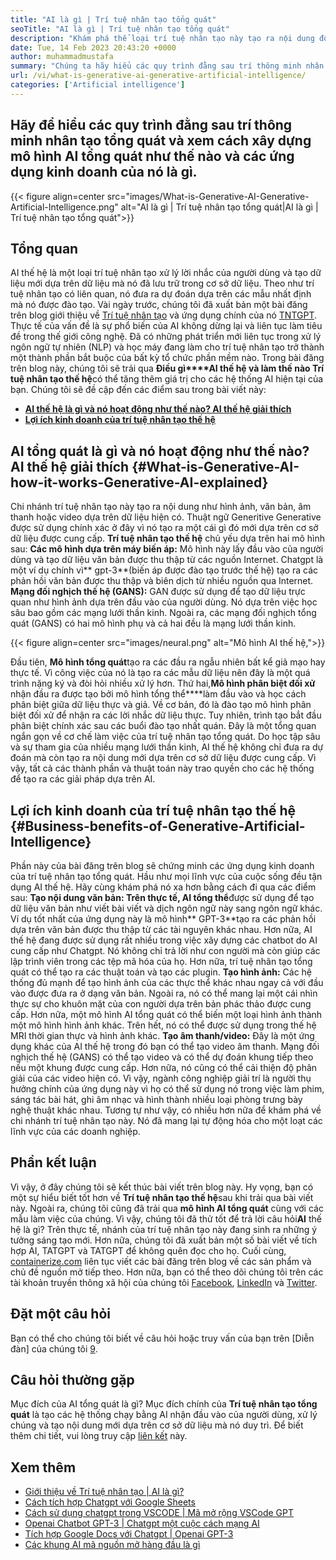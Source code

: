 ```yaml
---
title: "AI là gì | Trí tuệ nhân tạo tổng quát" 
seoTitle: "AI là gì | Trí tuệ nhân tạo tổng quát" 
description: "Khám phá thể loại trí tuệ nhân tạo này tạo ra nội dung độc đáo. Hãy bắt đầu bài viết và cố gắng để có được câu trả lời AI thế hệ là gì?" 
date: Tue, 14 Feb 2023 20:43:20 +0000
author: muhammadmustafa
summary: "Chúng ta hãy hiểu các quy trình đằng sau trí thông minh nhân tạo thế hệ và xem cách xây dựng mô hình AI tổng quát như thế nào và các ứng dụng kinh doanh của nó là gì." 
url: /vi/what-is-generative-ai-generative-artificial-intelligence/
categories: ['Artificial intelligence']
---
```


## Hãy để hiểu các quy trình đằng sau trí thông minh nhân tạo tổng quát và xem cách xây dựng mô hình AI tổng quát như thế nào và các ứng dụng kinh doanh của nó là gì.

{{< figure align=center src="images/What-is-Generative-AI-Generative-Artificial-Intelligence.png" alt="AI là gì | Trí tuệ nhân tạo tổng quát|AI là gì | Trí tuệ nhân tạo tổng quát">}}


## Tổng quan
AI thế hệ là một loại trí tuệ nhân tạo xử lý lời nhắc của người dùng và tạo dữ liệu mới dựa trên dữ liệu mà nó đã lưu trữ trong cơ sở dữ liệu. Theo như trí tuệ nhân tạo có liên quan, nó đưa ra dự đoán dựa trên các mẫu nhất định mà nó được đào tạo. Vài ngày trước, chúng tôi đã xuất bản một bài đăng trên blog giới thiệu về [Trí tuệ nhân tạo][1] và ứng dụng chính của nó [TNTGPT][2]. Thực tế của vấn đề là sự phổ biến của AI không dừng lại và liên tục làm tiêu đề trong thế giới công nghệ. Đã có những phát triển mới liên tục trong xử lý ngôn ngữ tự nhiên (NLP) và học máy đang làm cho trí tuệ nhân tạo trở thành một thành phần bắt buộc của bất kỳ tổ chức phần mềm nào. Trong bài đăng trên blog này, chúng tôi sẽ trải qua **Điều gì****AI thế hệ **và làm thế nào** Trí tuệ nhân tạo thế hệ**có thể tăng thêm giá trị cho các hệ thống AI hiện tại của bạn.
Chúng tôi sẽ đề cập đến các điểm sau trong bài viết này:
* [ **AI thế hệ là gì và nó hoạt động như thế nào? AI thế hệ giải thích** ][3]
* [ **Lợi ích kinh doanh của trí tuệ nhân tạo thế hệ** ][4]

## AI tổng quát là gì và nó hoạt động như thế nào? AI thế hệ giải thích {#What-is-Generative-AI-how-it-works-Generative-AI-explained}

Chi nhánh trí tuệ nhân tạo này tạo ra nội dung như hình ảnh, văn bản, âm thanh hoặc video dựa trên dữ liệu hiện có. Thuật ngữ Generitive Generative được sử dụng chính xác ở đây vì nó tạo ra một cái gì đó mới dựa trên cơ sở dữ liệu được cung cấp.
**Trí tuệ nhân tạo thế hệ** chủ yếu dựa trên hai mô hình sau:
**Các mô hình dựa trên máy biến áp:** Mô hình này lấy đầu vào của người dùng và tạo dữ liệu văn bản được thu thập từ các nguồn Internet. Chatgpt là một ví dụ chính vì** gpt-3**(biến áp được đào tạo trước thế hệ) tạo ra các phản hồi văn bản được thu thập và biên dịch từ nhiều nguồn qua Internet.
**Mạng đối nghịch thế hệ (GANS):**  GAN được sử dụng để tạo dữ liệu trực quan như hình ảnh dựa trên đầu vào của người dùng. Nó dựa trên việc học sâu bao gồm các mạng lưới thần kinh. Ngoài ra, các mạng đối nghịch tổng quát (GANS) có hai mô hình phụ và cả hai đều là mạng lưới thần kinh.

{{< figure align=center src="images/neural.png" alt="Mô hình AI thế hệ,">}}

Đầu tiên, **Mô hình tổng quát**tạo ra các đầu ra ngẫu nhiên bất kể giả mạo hay thực tế. Vì công việc của nó là tạo ra các mẫu dữ liệu nên đây là một quá trình nặng ký và đòi hỏi nhiều xử lý hơn. Thứ hai,**Mô hình phân biệt đối xử** nhận đầu ra được tạo bởi mô hình tổng thể****làm đầu vào và học cách phân biệt giữa dữ liệu thực và giả. Về cơ bản, đó là đào tạo mô hình phân biệt đối xử để nhận ra các lời nhắc dữ liệu thực. Tuy nhiên, trình tạo bắt đầu phân biệt chính xác sau các buổi đào tạo nhất quán.
Đây là một tổng quan ngắn gọn về cơ chế làm việc của trí tuệ nhân tạo tổng quát. Do học tập sâu và sự tham gia của nhiều mạng lưới thần kinh, AI thế hệ không chỉ đưa ra dự đoán mà còn tạo ra nội dung mới dựa trên cơ sở dữ liệu được cung cấp. Vì vậy, tất cả các thành phần và thuật toán này trao quyền cho các hệ thống để tạo ra các giải pháp dựa trên AI.

## Lợi ích kinh doanh của trí tuệ nhân tạo thế hệ {#Business-benefits-of-Generative-Artificial-Intelligence}

Phần này của bài đăng trên blog sẽ chứng minh các ứng dụng kinh doanh của trí tuệ nhân tạo tổng quát. Hầu như mọi lĩnh vực của cuộc sống đều tận dụng AI thế hệ. Hãy cùng khám phá nó xa hơn bằng cách đi qua các điểm sau:
**Tạo nội dung văn bản: **Trên thực tế,** AI tổng thể**được sử dụng để tạo dữ liệu văn bản như viết bài viết và dịch ngôn ngữ này sang ngôn ngữ khác. Ví dụ tốt nhất của ứng dụng này là mô hình** GPT-3**tạo ra các phản hồi dựa trên văn bản được thu thập từ các tài nguyên khác nhau. Hơn nữa, AI thế hệ đang được sử dụng rất nhiều trong việc xây dựng các chatbot do AI cung cấp như Chatgpt. Nó không chỉ trả lời như con người mà còn giúp các lập trình viên trong các tệp mã hóa của họ. Hơn nữa, trí tuệ nhân tạo tổng quát có thể tạo ra các thuật toán và tạo các plugin.
**Tạo hình ảnh:**  Các hệ thống đủ mạnh để tạo hình ảnh của các thực thể khác nhau ngay cả với đầu vào được đưa ra ở dạng văn bản. Ngoài ra, nó có thể mang lại một cái nhìn thực sự cho khuôn mặt của con người dựa trên bản phác thảo được cung cấp. Hơn nữa, một mô hình AI tổng quát có thể biến một loại hình ảnh thành một mô hình hình ảnh khác. Trên hết, nó có thể được sử dụng trong thế hệ MRI thời gian thực và hình ảnh khác.
**Tạo âm thanh/video:**  Đây là một ứng dụng khác của AI thế hệ trong đó bạn có thể tạo video âm thanh. Mạng đối nghịch thế hệ (GANS) có thể tạo video và có thể dự đoán khung tiếp theo nếu một khung được cung cấp. Hơn nữa, nó cũng có thể cải thiện độ phân giải của các video hiện có. Vì vậy, ngành công nghiệp giải trí là người thụ hưởng chính của ứng dụng này vì họ có thể sử dụng nó trong việc làm phim, sáng tác bài hát, ghi âm nhạc và hình thành nhiều loại phòng trưng bày nghệ thuật khác nhau.
Tương tự như vậy, có nhiều hơn nữa để khám phá về chi nhánh trí tuệ nhân tạo này. Nó đã mang lại tự động hóa cho một loạt các lĩnh vực của các doanh nghiệp.

## Phần kết luận
Vì vậy, ở đây chúng tôi sẽ kết thúc bài viết trên blog này. Hy vọng, bạn có một sự hiểu biết tốt hơn về **Trí tuệ nhân tạo thế hệ**sau khi trải qua bài viết này. Ngoài ra, chúng tôi cũng đã trải qua **mô hình AI tổng quát** cùng với các mẫu làm việc của chúng. Vì vậy, chúng tôi đã thử tốt để trả lời câu hỏi**AI** thế hệ là gì? Trên thực tế, nhánh của trí tuệ nhân tạo này đang sinh ra những ý tưởng sáng tạo mới. Hơn nữa, chúng tôi đã xuất bản một số bài viết về tích hợp AI, TATGPT và TATGPT để không quên đọc cho họ.
Cuối cùng, [containerize.com][5] liên tục viết các bài đăng trên blog về các sản phẩm và chủ đề nguồn mở tiếp theo. Hơn nữa, bạn có thể theo dõi chúng tôi trên các tài khoản truyền thông xã hội của chúng tôi [Facebook][6], [LinkedIn][7] và [Twitter][8].

## Đặt một câu hỏi
Bạn có thể cho chúng tôi biết về câu hỏi hoặc truy vấn của bạn trên [Diễn đàn] của chúng tôi [9].

## Câu hỏi thường gặp
Mục đích của AI tổng quát là gì?
Mục đích chính của **Trí tuệ nhân tạo tổng quát** là tạo các hệ thống chạy bằng AI nhận đầu vào của người dùng, xử lý chúng và tạo nội dung mới dựa trên cơ sở dữ liệu mà nó duy trì. Để biết thêm chi tiết, vui lòng truy cập [liên kết][3] này.

## Xem thêm
  * [Giới thiệu về Trí tuệ nhân tạo | AI là gì?][1]
  * [Cách tích hợp Chatgpt với Google Sheets][10]
  * [Cách sử dụng chatgpt trong VSCODE | Mã mở rộng VSCode GPT][11]
  * [Openai Chatbot GPT-3 | Chatgpt một cuộc cách mạng AI][2]
  * [Tích hợp Google Docs với Chatgpt | Openai GPT-3][12]
  * [Các khung AI mã nguồn mở hàng đầu là gì][13]



[1]: https://blog.containerize.com/artificial-intelligence/an-introduction-to-artificial-intelligence-what-is-ai/
[2]: https://blog.containerize.com/artificial-intelligence/what-is-openai-chatbot-gpt-3-chatgpt-an-ai-revolution/
[3]: #What-is-Generative-AI-how-it-works-Generative-AI-explained
[4]: #Business-benefits-of-Generative-Artificial-Intelligence
[5]: https://www.containerize.com/
[6]: https://web.facebook.com/containerize
[7]: https://www.linkedin.com/company/containerize/
[8]: https://twitter.com/containerize_co
[9]: https://forum.containerize.com/
[10]: https://blog.containerize.com/artificial-intelligence/integrate-chatgpt-with-google-sheets/
[11]: https://blog.containerize.com/artificial-intelligence/how-to-use-chatgpt-in-vscode-the-vscode-extension-codegpt/
[12]: https://blog.containerize.com/artificial-intelligence/google-docs-integration-with-chatgpt/
[13]: https://blog.containerize.com/artificial-intelligence/top-5-open-source-ai-frameworks/
